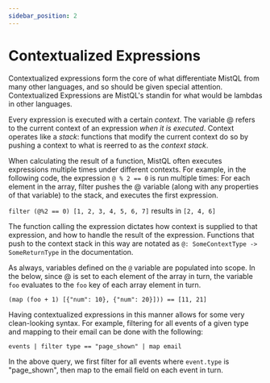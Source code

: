 ```yaml
---
sidebar_position: 2
---
```


# Contextualized Expressions
Contextualized expressions form the core of what differentiate MistQL from many other languages, and so should be given special attention. Contextualized Expressions are MistQL's standin for what would be lambdas in other languages.

Every expression is executed with a certain _context_. The variable @ refers to the current context of an expression _when it is executed_. Context operates like a _stack_: functions that modify the current context do so by pushing a context to what is reerred to as the _context stack_.

When calculating the result of a function, MistQL often executes expressions multiple times under different contexts. For example, in the following code, the expression `@ % 2 == 0` is run multiple times: For each element in the array, filter pushes the @ variable (along with any properties of that variable) to the stack, and executes the first expression.

`filter (@%2 == 0) [1, 2, 3, 4, 5, 6, 7]` results in `[2, 4, 6]`

The function calling the expression dictates how context is supplied to that expression, and how to handle the result of the expression. Functions that push to the context stack in this way are notated as `@: SomeContextType -> SomeReturnType` in the documentation.

As always, variables defined on the `@` variable are populated into scope. In the below, since @ is set to each element of the array in turn, the variable `foo` evaluates to the `foo` key of each array element in turn.

```
(map (foo + 1) [{"num": 10}, {"num": 20}])) == [11, 21]
```

Having contextualized expressions in this manner allows for some very clean-looking syntax. For example, filtering for all events of a given type and mapping to their email can be done with the following:

`events | filter type == "page_shown" | map email`

In the above query, we first filter for all events where `event.type`  is "page_shown", then map to the email field on each event in turn.
